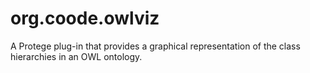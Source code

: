 org.coode.owlviz
================

A Protege plug-in that provides a graphical representation of the class hierarchies in an OWL ontology.
